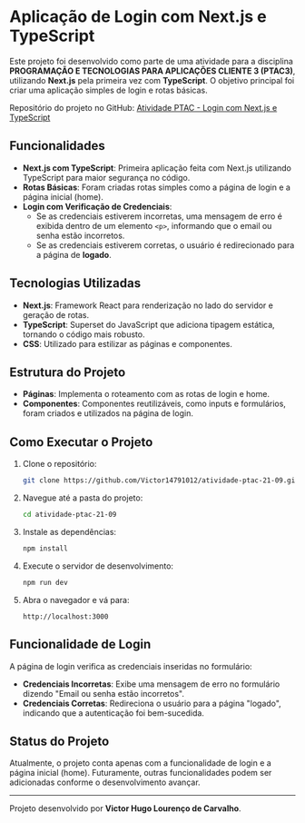 
# Aplicação de Login com Next.js e TypeScript

Este projeto foi desenvolvido como parte de uma atividade para a disciplina **PROGRAMAÇÃO E TECNOLOGIAS PARA APLICAÇÕES CLIENTE 3 (PTAC3)**, utilizando **Next.js** pela primeira vez com **TypeScript**. O objetivo principal foi criar uma aplicação simples de login e rotas básicas.

Repositório do projeto no GitHub: [Atividade PTAC - Login com Next.js e TypeScript](https://github.com/Victor14791012/atividade-ptac-21-09)

## Funcionalidades

- **Next.js com TypeScript**: Primeira aplicação feita com Next.js utilizando TypeScript para maior segurança no código.
- **Rotas Básicas**: Foram criadas rotas simples como a página de login e a página inicial (home).
- **Login com Verificação de Credenciais**: 
  - Se as credenciais estiverem incorretas, uma mensagem de erro é exibida dentro de um elemento `<p>`, informando que o email ou senha estão incorretos.
  - Se as credenciais estiverem corretas, o usuário é redirecionado para a página de **logado**.
  
## Tecnologias Utilizadas

- **Next.js**: Framework React para renderização no lado do servidor e geração de rotas.
- **TypeScript**: Superset do JavaScript que adiciona tipagem estática, tornando o código mais robusto.
- **CSS**: Utilizado para estilizar as páginas e componentes.

## Estrutura do Projeto

- **Páginas**: Implementa o roteamento com as rotas de login e home.
- **Componentes**: Componentes reutilizáveis, como inputs e formulários, foram criados e utilizados na página de login.
  
## Como Executar o Projeto

1. Clone o repositório:
   ```bash
   git clone https://github.com/Victor14791012/atividade-ptac-21-09.git
   ```

2. Navegue até a pasta do projeto:
   ```bash
   cd atividade-ptac-21-09
   ```

3. Instale as dependências:
   ```bash
   npm install
   ```

4. Execute o servidor de desenvolvimento:
   ```bash
   npm run dev
   ```

5. Abra o navegador e vá para:
   ```
   http://localhost:3000
   ```

## Funcionalidade de Login

A página de login verifica as credenciais inseridas no formulário:

- **Credenciais Incorretas**: Exibe uma mensagem de erro no formulário dizendo "Email ou senha estão incorretos".
- **Credenciais Corretas**: Redireciona o usuário para a página "logado", indicando que a autenticação foi bem-sucedida.

## Status do Projeto

Atualmente, o projeto conta apenas com a funcionalidade de login e a página inicial (home). Futuramente, outras funcionalidades podem ser adicionadas conforme o desenvolvimento avançar.

---

Projeto desenvolvido por **Victor Hugo Lourenço de Carvalho**.
